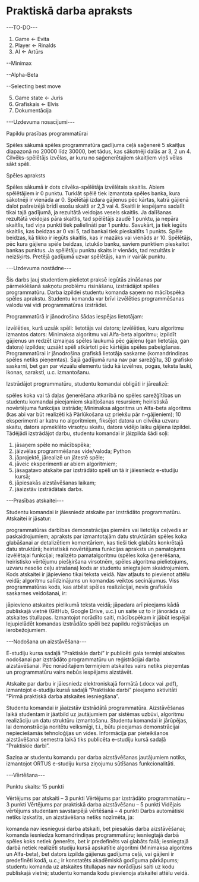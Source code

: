 # Praktiskā darba apraksts
---TO-DO---
1. Game <- Evita
2. Player <- Rinalds
3. AI <- Artūrs

  --Minimax
  
  --Alpha-Beta
  
  --Selecting best move 
  
5. Game state <- Juris
6. Grafiskais <- Elvis
7. Dokumentācija

---Uzdevuma nosacījumi---

Papildu prasības programmatūrai

Spēles sākumā spēles programmatūra gadījuma ceļā saģenerē 5 skaitļus diapazonā no 20000 līdz 30000, bet tādus, kas sākotnēji dalās ar 3, 2 un 4. Cilvēks-spēlētājs izvēlas, ar kuru no saģenerētajiem skaitļiem viņš vēlas sākt spēli.

Spēles apraksts

Spēles sākumā ir dots cilvēka-spēlētāja izvēlētais skaitlis. Abiem spēlētājiem ir 0 punktu. Turklāt spēlē tiek izmantota spēles banka, kura sākotnēji ir vienāda ar 0. Spēlētāji izdara gājienus pēc kārtas, katrā gājienā dalot pašreizējā brīdī esošu skaitli ar 2,3 vai 4. Skaitli ir iespējams sadalīt tikai tajā gadījumā, ja rezultātā veidojas vesels skaitlis. Ja dalīšanas rezultātā veidojas pāra skaitlis, tad spēlētājs zaudē 1 punktu, ja nepāra skaitlis, tad viņa punkti tiek palielināti par 1 punktu. Savukārt, ja tiek iegūts skaitlis, kas beidzas ar 0 vai 5, tad bankai tiek pieskaitīts 1 punkts. Spēle beidzas, kā tikko ir iegūts skaitlis, kas ir mazāks vai vienāds ar 10. Spēlētājs, pēc kura gājiena spēle beidzas, iztukšo banku, saviem punktiem pieskaitot bankas punktus. Ja spēlētāju punktu skaits ir vienāds, tad rezultāts ir neizšķirts. Pretējā gadījumā uzvar spēlētājs, kam ir vairāk punktu.

---Uzdevuma nostādne---

Šis darbs ļauj studentiem pielietot praksē iegūtās zināšanas par pārmeklēšanā sakņotu problēmu risināšanu, izstrādājot spēles programmatūru. Darba izpildei studentu komanda saņem no mācībspēka spēles aprakstu. Studentu komanda var brīvi izvēlēties programmēšanas valodu vai vidi programmatūras izstrādei.

Programmatūrā ir jānodrošina šādas iespējas lietotājam: 

izvēlēties, kurš uzsāk spēli: lietotājs vai dators;
izvēlēties, kuru algoritmu izmantos dators: Minimaksa algoritmu vai Alfa-beta algoritmu;
izpildīt gājienus un redzēt izmaiņas spēles laukumā pēc gājienu (gan lietotāja, gan datora) izpildes;
uzsākt spēli atkārtoti pēc kārtējās spēles pabeigšanas.
Programmatūrai ir jānodrošina grafiskā lietotāja saskarne (komandrindiņas spēles netiks pieņemtas). Šajā gadījumā runa nav par sarežģītu, 3D grafisko saskarni, bet gan par vizuālu elementu tādu kā izvēlnes, pogas, teksta lauki, ikonas, saraksti, u.c. izmantošanu. 

Izstrādājot programmatūru, studentu komandai obligāti ir jārealizē:

spēles koka vai tā daļas ģenerēšana atkarībā no spēles sarežģītības un studentu komandai pieejamiem skaitļošanas resursiem;
heiristiskā novērtējuma funkcijas izstrāde;
Minimaksa algoritms un Alfa-beta algoritms (kas abi var būt realizēti kā Pārlūkošana uz priekšu pār n-gājieniem);
10 eksperimenti ar katru no algoritmiem, fiksējot datora un cilvēka uzvaru skaitu, datora apmeklēto virsotņu skaitu, datora vidējo laiku gājiena izpildei.
Tādējādi izstrādājot darbu, studentu komandai ir jāizpilda šādi soļi:

1. jāsaņem spēle no mācībspēka;
2. jāizvēlas programmēšanas vide/valoda; Python
3. jāprojektē, jārealizē un jātestē spēle;
4. jāveic eksperimenti ar abiem algoritmiem;
5. jāsagatavo atskaite par izstrādāto spēli un tā ir jāiesniedz e-studiju kursā;
6. jāpiesakās aizstāvēšanas laikam;
7. jāaizstāv izstrādātais darbs.

---Prasības atskaitei---

Studentu komandai ir jāiesniedz atskaite par izstrādāto programmatūru. Atskaitei ir jāsatur:

programmatūras darbības demonstrācijas piemērs vai lietotāja ceļvedis ar paskaidrojumiem; 
apraksts par izmantotajām datu struktūrām spēles koka glabāšanai ar detalizētiem komentāriem, kas tieši tiek glabāts konkrētajā datu struktūrā; 
heiristiskā novērtējuma funkcijas apraksts un pamatojums izvēlētajai funkcijai; 
realizēto pamatalgoritmu (spēles koka ģenerēšana, heiristisko vērtējumu piešķiršana virsotnēm, spēles algoritma pielietojums, uzvaru nesošo ceļu atrašana) kods ar studentu sniegtajiem skaidrojumiem. Kods atskaitei ir jāpievieno tikai teksta veidā. Nav atļauts to pievienot attēlu veidā;
algoritmu salīdzinājums un komandas veiktos secinājumus.
Viss programmatūras kods, kas atbilst spēles realizācijai, nevis grafiskās saskarnes veidošanai, ir:

jāpievieno atskaites pielikumā teksta veidā;
jāpadara arī pieejams kādā publiskajā vietnē (GitHub, Google Drive, u.c.) un saite uz to ir jānorāda uz atskaites titullapas. Izmantojot norādīto saiti, mācībspēkam ir jābūt iespējai lejupielādēt komandas izstrādāto spēli bez papildu reģistrācijas un ierobežojumiem.

---Nodošana un aizstāvēšana---

E-studiju kursa sadaļā “Praktiskie darbi” ir publicēti gala termiņi atskaites nodošanai par izstrādāto programmatūru un reģistrācijai darba aizstāvēšanai. Pēc norādītajiem termiņiem atskaites vairs netiks pieņemtas un programmatūru vairs nebūs iespējams aizstāvēt.

Atskaite par darbu ir jāiesniedz elektroniskajā formātā (.docx vai .pdf), izmantojot e-studiju kursā sadaļā “Praktiskie darbi” pieejamo aktivitāti “Pirmā praktiskā darba atskaites iesniegšana”. 

Studentu komandai ir jāaizstāv izstrādātā programmatūra. Aizstāvēšanas laikā studentam ir jāatbild uz jautājumiem par sistēmas uzbūvi, algoritmu realizāciju un datu struktūru izmantošanu. Studentu komandai ir jārūpējas, lai demonstrācija noritētu veiksmīgi, t.i., būtu pieejamas demonstrācijai nepieciešamās tehnoloģijas un vides. Informācija par pieteikšanos aizstāvēšanai semestra laikā tiks publicēta e-studiju kursā sadaļā “Praktiskie darbi”.

Saziņa ar studentu komandu par darba aizstāvēšanas jautājumiem notiks, izmantojot ORTUS e-studiju kursa ziņojumu sūtīšanas funkcionalitāti.

---Vērtēšana---

Punktu skaits:     15 punkti

Vērtējums par atskaiti – 3 punkti
Vērtējums par izstrādāto programmatūru – 3 punkti
Vērtējums par praktiskā darba aizstāvēšanu – 5 punkti
Vidējais vērtējums studentam savstarpējā vērtēšanā – 4 punkti
Darbs automātiski netiks izskatīts, un aizstāvēšana netiks nozīmēta, ja:

komanda nav iesniegusi darba atskaiti, bet piesakās darba aizstāvēšanai;
komanda iesniedza komandrindiņas programmatūru;
iesniegtajā darbā spēles koks netiek ģenerēts, bet ir predefinēts vai glabāts failā;
iesniegtajā darbā netiek realizēti studiju kursā apskatītie algoritmi (Minimaksa algoritms un Alfa-beta), bet dators izpilda gājienus gadījuma ceļā, vai gājieni ir predefinēti kodā, u.c.;
ir konstatēts akadēmiskā godīguma pārkāpums;
studentu komanda uz atskaites titullapas nav norādījusi saiti uz kodu publiskajā vietnē;
studentu komanda kodu pievienoja atskaitei attēlu veidā.
